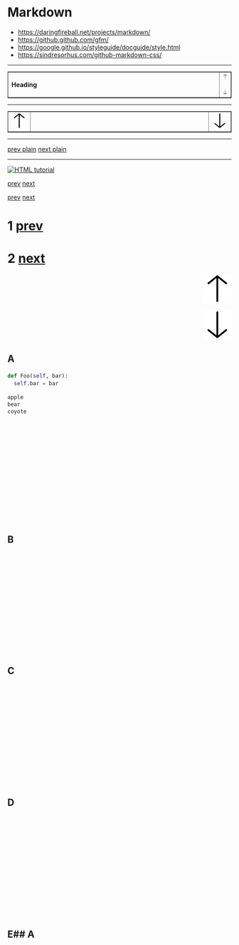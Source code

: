 # Markdown

- https://daringfireball.net/projects/markdown/
- https://github.github.com/gfm/
- https://google.github.io/styleguide/docguide/style.html
- https://sindresorhus.com/github-markdown-css/

---
<table width="100%" border="1">
  <tr width="100%">
    <td font-size="1.8em" width="100%"> <strong> Heading </strong></td>
    <td align="right">
        <img src="icons/bytesize-icons/dist/icons/arrow-top.svg">
        &nbsp;&nbsp;&nbsp;
        <img src="icons/bytesize-icons/dist/icons/arrow-bottom.svg">
    </td>
  </tr>
</table>

---
<table width="100%" border="1">
  <tr width="100%">
    <td align="left">
        <img src="icons/bytesize-icons/dist/icons/arrow-top.svg">
    </td>
    <td align="center" width="80%"> </td>
    <td align="right">
        <img src="icons/bytesize-icons/dist/icons/arrow-bottom.svg">
    </td>
  </tr>
</table>

---

[prev plain](#A)
[next plain](#E)

---

<a href="default.asp"><img src="smiley.gif" alt="HTML tutorial" style="width:42px;height:42px;"></a>

[prev](#A) [next](#E)

[prev](#A)
[next](#E)

# 1 [prev](#A)
# 2 [next](#E)

<p align="right"><img src="icons/bytesize-icons/dist/icons/arrow-top.svg"></p>

<p align="right"><img src="icons/bytesize-icons/dist/icons/arrow-bottom.svg"></p>

## A<a name="A"></a>

```python
def Foo(self, bar):
  self.bar = bar
```

```code
apple
bear
coyote
```


```















```


## B

```















```



## C

```















```



## D

```















```



## E## A<a name="E"></a>

```















```

